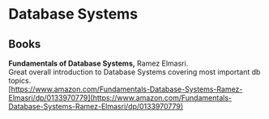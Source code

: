 # Database Systems

## Books

**Fundamentals of Database Systems,** Ramez Elmasri.   
Great overall introduction to Database Systems covering most important db topics.  
[https://www.amazon.com/Fundamentals-Database-Systems-Ramez-Elmasri/dp/0133970779](https://www.amazon.com/Fundamentals-Database-Systems-Ramez-Elmasri/dp/0133970779)   







